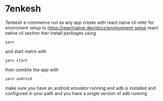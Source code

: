 # 7enkesh
7enkesh e-commerce
run as any app create with react natve cli 
refer for enviroment setup to https://reactnative.dev/docs/environment-setup
react native cli section 
ther install packages using 
```
yarn
```
and start metro with 
```
yarn start
```
then combile the app with 
```
yarn android
```
make sure you have an android emulator running and adb is installed and configured in your path and you have a single version of adb running 
